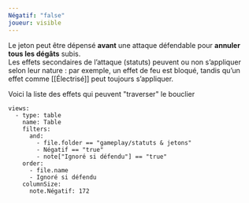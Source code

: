 ```yaml
---
Négatif: "false"
joueur: visible
---
```

Le jeton peut être dépensé **avant** une attaque défendable pour **annuler tous les dégâts** subis.  
Les effets secondaires de l’attaque (statuts) peuvent ou non s’appliquer selon leur nature : par exemple, un effet de feu est bloqué, tandis qu’un effet comme [[Électrisé]] peut toujours s’appliquer.

Voici la liste des effets qui peuvent "traverser" le bouclier

```base
views:
  - type: table
    name: Table
    filters:
      and:
        - file.folder == "gameplay/statuts & jetons"
        - Négatif == "true"
        - note["Ignoré si défendu"] == "true"
    order:
      - file.name
      - Ignoré si défendu
    columnSize:
      note.Négatif: 172

```

